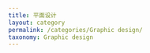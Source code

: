 ```yaml
---
title: 平面设计
layout: category
permalink: /categories/Graphic design/
taxonomy: Graphic design
---
```

